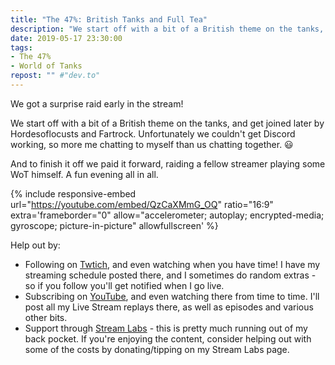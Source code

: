 ```yaml
---
title: "The 47%: British Tanks and Full Tea"
description: "We start off with a bit of a British theme on the tanks, and get joined later by Hordesoflocusts and Fartrock."
date: 2019-05-17 23:30:00
tags:
- The 47%
- World of Tanks
repost: "" #"dev.to"
---
```


We got a surprise raid early in the stream!

We start off with a bit of a British theme on the tanks, and get joined later by Hordesoflocusts and Fartrock. Unfortunately we couldn't get Discord working, so more me chatting to myself than us chatting together. :smiley:

And to finish it off we paid it forward, raiding a fellow streamer playing some WoT himself. A fun evening all in all.

<!--more-->

{% include responsive-embed url="https://youtube.com/embed/QzCaXMmG_OQ" ratio="16:9" extra='frameborder="0" allow="accelerometer; autoplay; encrypted-media; gyroscope; picture-in-picture" allowfullscreen' %}

Help out by:
 * Following on [Twtich](https://twitch.tv/AnonJr_Live), and even watching when you have time! I have my streaming schedule posted there, and I sometimes do random extras - so if you follow you'll get notified when I go live.
 * Subscribing on [YouTube](http://www.youtube.com/channel/UCXafqhKHbkSUIrq0LAuu0tw), and even watching there from time to time. I'll post all my Live Stream replays there, as well as episodes and various other bits.
 * Support through [Stream Labs](https://streamlabs.com/anonjr_live) - this is pretty much running out of my back pocket. If you're enjoying the content, consider helping out with some of the costs by donating/tipping on my Stream Labs page.